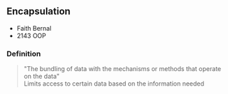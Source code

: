 ## Encapsulation
- Faith Bernal
- 2143 OOP

### Definition
> "The bundling of data with the mechanisms or methods that operate on the data"  
> Limits access to certain data based on the information needed
